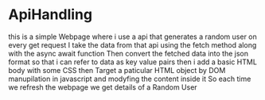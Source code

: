 # ApiHandling
this is a simple Webpage where i use a api that generates a random user on every get request 
I take the data from that api using the fetch method along with the async await function 
Then convert the fetched data into the json format so that i can refer to data as key value pairs
then i add a basic HTML body with some CSS
then Target a paticular HTML object by DOM manupilation in javascript and modyfing the content inside it
So each time we refresh the webpage we get details of a Random User
